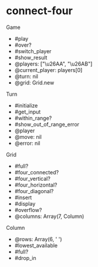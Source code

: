 # connect-four

Game
 - #play
 - #over?
 - #switch_player
 - #show_result
 - @players: ["\u26AA", "\u26AB"]
 - @current_player: players[0]
 - @turn: nil
 - @grid: Grid.new

Turn
 - #initialize
 - #get_input
 - #within_range?
 - #show_out_of_range_error
 - @player
 - @move: nil
 - @error: nil

Grid
 - #full?
 - #four_connected?
 - #four_vertical?
 - #four_horizontal?
 - #four_diagonal?
 - #insert
 - #display
 - #overflow?
 - @columns: Array(7, Column)

Column
 - @rows: Array(6, ' ')
 - #lowest_available
 - #full?
 - #drop_in
